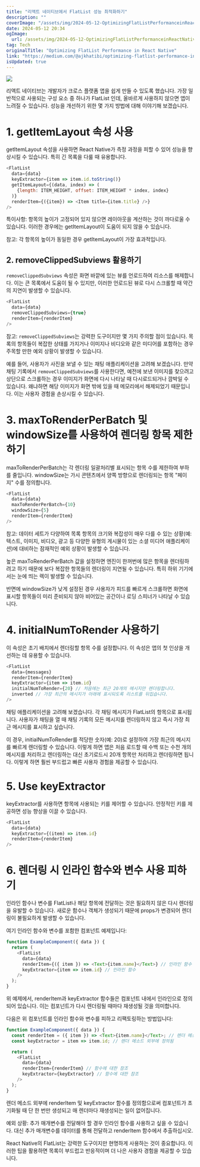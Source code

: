```yaml
---
title: "리액트 네이티브에서 FlatList 성능 최적화하기"
description: ""
coverImage: "/assets/img/2024-05-12-OptimizingFlatListPerformanceinReactNative_0.png"
date: 2024-05-12 20:34
ogImage: 
  url: /assets/img/2024-05-12-OptimizingFlatListPerformanceinReactNative_0.png
tag: Tech
originalTitle: "Optimizing FlatList Performance in React Native"
link: "https://medium.com/@ajkhatibi/optimizing-flatlist-performance-in-react-native-a83b1315ded9"
isUpdated: true
---
```





<img src="/assets/img/2024-05-12-OptimizingFlatListPerformanceinReactNative_0.png" />

리액트 네이티브는 개발자가 크로스 플랫폼 앱을 쉽게 만들 수 있도록 했습니다. 가장 일반적으로 사용되는 구성 요소 중 하나가 FlatList 인데, 올바르게 사용하지 않으면 앱이 느려질 수 있습니다. 성능을 개선하기 위한 몇 가지 방법에 대해 이야기해 보겠습니다.

# 1. getItemLayout 속성 사용

getItemLayout 속성을 사용하면 React Native가 측정 과정을 피할 수 있어 성능을 향상시킬 수 있습니다. 특히 긴 목록을 다룰 때 유용합니다.



```js
<FlatList
  data={data}
  keyExtractor={item => item.id.toString()}
  getItemLayout={(data, index) => (
    {length: ITEM_HEIGHT, offset: ITEM_HEIGHT * index, index}
  )}
  renderItem={({item}) => <Item title={item.title} />}
/>
```

특이사항: 항목의 높이가 고정되어 있지 않으면 레이아웃을 계산하는 것이 까다로울 수 있습니다. 이러한 경우에는 getItemLayout이 도움이 되지 않을 수 있습니다.

참고: 각 항목의 높이가 동일한 경우 getItemLayout이 가장 효과적입니다.

## 2. removeClippedSubviews 활용하기



`removeClippedSubviews` 속성은 화면 바깥에 있는 뷰를 언로드하여 리소스를 해제합니다. 이는 큰 목록에서 도움이 될 수 있지만, 이러한 언로드된 뷰로 다시 스크롤할 때 약간의 지연이 발생할 수 있습니다.

```js
<FlatList
  data={data}
  removeClippedSubviews={true}
  renderItem={renderItem}
/>
```

참고: `removeClippedSubviews`는 강력한 도구이지만 몇 가지 주의할 점이 있습니다. 목록의 항목들이 복잡한 상태를 가지거나 이미지나 비디오와 같은 미디어를 포함하는 경우 주목할 만한 예외 상황이 발생할 수 있습니다.

예를 들어, 사용자가 사진을 보낼 수 있는 채팅 애플리케이션을 고려해 보겠습니다. 만약 채팅 기록에서 `removeClippedSubviews`를 사용한다면, 예전에 보낸 이미지를 찾으려고 상단으로 스크롤하는 경우 이미지가 화면에 다시 나타날 때 다시로드되거나 깜박일 수 있습니다. 왜냐하면 해당 이미지가 화면 밖에 있을 때 메모리에서 해제되었기 때문입니다. 이는 사용자 경험을 손상시킬 수 있습니다.



# 3. maxToRenderPerBatch 및 windowSize를 사용하여 렌더링 항목 제한하기

maxToRenderPerBatch는 각 렌더링 일괄처리별 표시되는 항목 수를 제한하여 부하를 줄입니다. windowSize는 가시 콘텐츠에서 양쪽 방향으로 렌더링되는 항목 "페이지" 수를 정의합니다.

```js
<FlatList
  data={data}
  maxToRenderPerBatch={10}
  windowSize={5}
  renderItem={renderItem}
/>
```

참고: 데이터 세트가 다양하여 목록 항목의 크기와 복잡성이 매우 다를 수 있는 상황(예: 텍스트, 이미지, 비디오, 광고 등 다양한 유형의 게시물이 있는 소셜 미디어 애플리케이션)에 대비하는 잠재적인 예외 상황이 발생할 수 있습니다.



높은 maxToRenderPerBatch 값을 설정하면 엔진이 한꺼번에 많은 항목을 렌더링하려고 하기 때문에 보다 복잡한 항목들의 렌더링이 지연될 수 있습니다. 특히 하위 기기에서는 눈에 띄는 렉이 발생할 수 있습니다.

반면에 windowSize가 낮게 설정된 경우 사용자가 피드를 빠르게 스크롤하면 화면에 표시할 항목들이 미리 준비되지 않아 비어있는 공간이나 로딩 스피너가 나타날 수 있습니다.

# 4. initialNumToRender 사용하기

이 속성은 초기 배치에서 렌더링할 항목 수를 설정합니다. 이 속성은 앱의 첫 인상을 개선하는 데 유용할 수 있습니다.



```js
<FlatList
  data={messages}
  renderItem={renderItem}
  keyExtractor={item => item.id}
  initialNumToRender={20} // 처음에는 최근 20개의 메시지만 렌더링합니다.
  inverted // 가장 최근의 메시지가 아래에 표시되도록 리스트를 뒤집습니다.
/>
```

채팅 애플리케이션을 고려해 보겠습니다. 각 채팅 메시지가 FlatList의 항목으로 표시됩니다. 사용자가 채팅을 열 때 채팅 기록의 모든 메시지를 렌더링하지 않고 즉시 가장 최근 메시지를 표시하고 싶습니다.

이 경우, initialNumToRender를 적당한 숫자(예: 20)로 설정하여 가장 최근의 메시지를 빠르게 렌더링할 수 있습니다. 이렇게 하면 앱은 처음 로드할 때 수백 또는 수천 개의 메시지를 처리하고 렌더링하는 대신 초기로드시 20개 항목만 처리하고 렌더링하면 됩니다. 이렇게 하면 훨씬 부드럽고 빠른 사용자 경험을 제공할 수 있습니다.

# 5. Use keyExtractor



keyExtractor를 사용하면 항목에 사용되는 키를 제어할 수 있습니다. 안정적인 키를 제공하면 성능 향상을 이끌 수 있습니다.

```js
<FlatList
  data={data}
  keyExtractor={(item) => item.id}
  renderItem={renderItem}
/>
```

# 6. 렌더링 시 인라인 함수와 변수 사용 피하기

인라인 함수나 변수를 FlatList나 해당 항목에 전달하는 것은 필요하지 않은 다시 렌더링을 유발할 수 있습니다. 새로운 함수나 객체가 생성되기 때문에 props가 변경되어 렌더링이 불필요하게 발생할 수 있습니다.



여기 인라인 함수와 변수를 포함한 컴포넌트 예제입니다:

```js
function ExampleComponent({ data }) {
  return (
    <FlatList
      data={data}
      renderItem={({ item }) => <Text>{item.name}</Text>} // 인라인 함수
      keyExtractor={item => item.id} // 인라인 함수
    />
  );
}
```

위 예제에서, renderItem과 keyExtractor 함수들은 컴포넌트 내에서 인라인으로 정의되어 있습니다. 이는 컴포넌트가 다시 렌더링될 때마다 재생성될 것을 의미합니다.

다음은 위 컴포넌트를 인라인 함수와 변수를 피하고 리팩토링하는 방법입니다:



```js
function ExampleComponent({ data }) {
  const renderItem = ({ item }) => <Text>{item.name}</Text>; // 렌더 메소드 외부에 정의됨
  const keyExtractor = item => item.id; // 렌더 메소드 외부에 정의됨

  return (
    <FlatList
      data={data}
      renderItem={renderItem} // 함수에 대한 참조
      keyExtractor={keyExtractor} // 함수에 대한 참조
    />
  );
}
```

렌더 메소드 외부에 renderItem 및 keyExtractor 함수를 정의함으로써 컴포넌트가 초기화될 때 단 한 번만 생성되고 매 렌더마다 재생성되는 일이 없어집니다.

예외 상황: 추가 매개변수를 전달해야 할 경우 인라인 함수를 사용하고 싶을 수 있습니다. 대신 추가 매개변수를 데이터를 통해 전달하고 renderItem 함수에서 추출하십시오.

React Native의 FlatList는 강력한 도구이지만 현명하게 사용하는 것이 중요합니다. 이러한 팁을 활용하면 목록이 부드럽고 반응적이며 더 나은 사용자 경험을 제공할 수 있습니다.